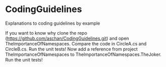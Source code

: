 # CodingGuidelines
Explanations to coding guidelines by example

If you want to know why clone the repo (https://github.com/aschan/CodingGuidelines.git) and open TheImportanceOfNamespaces. Compare the code in CircleA.cs and CircleB.cs. Run the unit tests! Now add a reference from project TheImportanceOfNamespaces to TheImportanceOfNamespaces.TheJoker. Run the unit tests!
